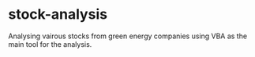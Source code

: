 # stock-analysis
Analysing vairous stocks from green energy companies using VBA as the main tool for the analysis.
